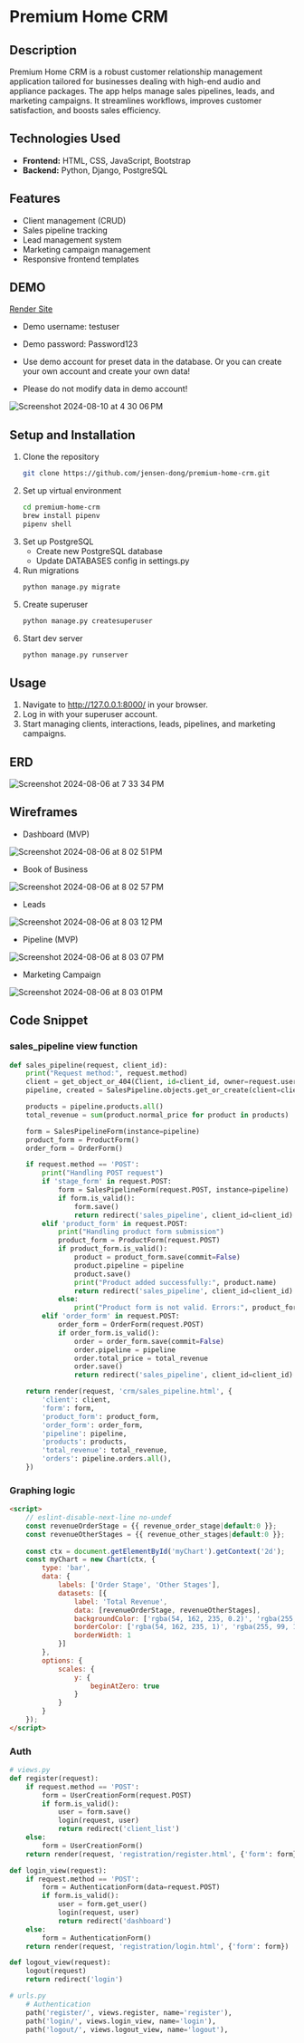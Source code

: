 # Premium Home CRM

## Description
Premium Home CRM is a robust customer relationship management application tailored for businesses dealing with high-end audio and appliance packages. The app helps manage sales pipelines, leads, and marketing campaigns. It streamlines workflows, improves customer satisfaction, and boosts sales efficiency.

## Technologies Used
- **Frontend:** HTML, CSS, JavaScript, Bootstrap
- **Backend:** Python, Django, PostgreSQL

## Features
- Client management (CRUD)
- Sales pipeline tracking
- Lead management system
- Marketing campaign management
- Responsive frontend templates

## DEMO
[Render Site](https://premium-home-crm.onrender.com/)
- Demo username: testuser
- Demo password: Password123

- Use demo account for preset data in the database. Or you can create your own account and create your own data!
- Please do not modify data in demo account!

![Screenshot 2024-08-10 at 4 30 06 PM](https://github.com/user-attachments/assets/7f7a48d9-a77a-4895-8307-acde89bca955)


## Setup and Installation
1. Clone the repository
   ```zsh
   git clone https://github.com/jensen-dong/premium-home-crm.git
   ```
2. Set up virtual environment
   ```zsh
   cd premium-home-crm
   brew install pipenv
   pipenv shell
   ```
3. Set up PostgreSQL
   - Create new PostgreSQL database
   - Update DATABASES config in settings.py
4. Run migrations
   ```zsh
   python manage.py migrate
   ```
5. Create superuser
   ```zsh
   python manage.py createsuperuser
   ```
6. Start dev server
   ```zsh
   python manage.py runserver
   ```
## Usage
1. Navigate to http://127.0.0.1:8000/ in your browser.
2. Log in with your superuser account.
3. Start managing clients, interactions, leads, pipelines, and marketing campaigns.

## ERD
![Screenshot 2024-08-06 at 7 33 34 PM](https://github.com/user-attachments/assets/e6525f11-9995-4a4d-ae4d-9f00053b2879)

## Wireframes

- Dashboard (MVP)
  
![Screenshot 2024-08-06 at 8 02 51 PM](https://github.com/user-attachments/assets/b50f1523-dbbe-4ad2-8623-d1d9395ac815)

- Book of Business

![Screenshot 2024-08-06 at 8 02 57 PM](https://github.com/user-attachments/assets/94272471-1efc-4a39-8e55-41fb4e27070d)

- Leads

![Screenshot 2024-08-06 at 8 03 12 PM](https://github.com/user-attachments/assets/207fb209-99ec-4964-bf65-26ca8c241928)

- Pipeline (MVP)
  
![Screenshot 2024-08-06 at 8 03 07 PM](https://github.com/user-attachments/assets/6fe969b3-76f2-4281-930f-7309149221a5)

- Marketing Campaign

![Screenshot 2024-08-06 at 8 03 01 PM](https://github.com/user-attachments/assets/706b6fd4-bd07-432a-b65e-5b013577ac80)

## Code Snippet
### sales_pipeline view function
```python
def sales_pipeline(request, client_id):
    print("Request method:", request.method)
    client = get_object_or_404(Client, id=client_id, owner=request.user)
    pipeline, created = SalesPipeline.objects.get_or_create(client=client)

    products = pipeline.products.all()
    total_revenue = sum(product.normal_price for product in products)

    form = SalesPipelineForm(instance=pipeline)
    product_form = ProductForm()
    order_form = OrderForm()

    if request.method == 'POST':
        print("Handling POST request")
        if 'stage_form' in request.POST:
            form = SalesPipelineForm(request.POST, instance=pipeline)
            if form.is_valid():
                form.save()
                return redirect('sales_pipeline', client_id=client_id)
        elif 'product_form' in request.POST:
            print("Handling product form submission")
            product_form = ProductForm(request.POST)
            if product_form.is_valid():
                product = product_form.save(commit=False)
                product.pipeline = pipeline
                product.save()
                print("Product added successfully:", product.name)
                return redirect('sales_pipeline', client_id=client_id)
            else:
                print("Product form is not valid. Errors:", product_form.errors)
        elif 'order_form' in request.POST:
            order_form = OrderForm(request.POST)
            if order_form.is_valid():
                order = order_form.save(commit=False)
                order.pipeline = pipeline
                order.total_price = total_revenue 
                order.save()
                return redirect('sales_pipeline', client_id=client_id)

    return render(request, 'crm/sales_pipeline.html', {
        'client': client,
        'form': form,
        'product_form': product_form,
        'order_form': order_form,
        'pipeline': pipeline,
        'products': products,
        'total_revenue': total_revenue,
        'orders': pipeline.orders.all(),
    })
```

### Graphing logic
```HTML
<script>
    // eslint-disable-next-line no-undef
    const revenueOrderStage = {{ revenue_order_stage|default:0 }};
    const revenueOtherStages = {{ revenue_other_stages|default:0 }};
    
    const ctx = document.getElementById('myChart').getContext('2d');
    const myChart = new Chart(ctx, {
        type: 'bar',
        data: {
            labels: ['Order Stage', 'Other Stages'],
            datasets: [{
                label: 'Total Revenue',
                data: [revenueOrderStage, revenueOtherStages],
                backgroundColor: ['rgba(54, 162, 235, 0.2)', 'rgba(255, 99, 132, 0.2)'],
                borderColor: ['rgba(54, 162, 235, 1)', 'rgba(255, 99, 132, 1)'],
                borderWidth: 1
            }]
        },
        options: {
            scales: {
                y: {
                    beginAtZero: true
                }
            }
        }
    });
</script>
```

### Auth
```Python
# views.py
def register(request):
    if request.method == 'POST':
        form = UserCreationForm(request.POST)
        if form.is_valid():
            user = form.save()
            login(request, user)
            return redirect('client_list')
    else:
        form = UserCreationForm()
    return render(request, 'registration/register.html', {'form': form})

def login_view(request):
    if request.method == 'POST':
        form = AuthenticationForm(data=request.POST)
        if form.is_valid():
            user = form.get_user()
            login(request, user)
            return redirect('dashboard')
    else:
        form = AuthenticationForm()
    return render(request, 'registration/login.html', {'form': form})

def logout_view(request):
    logout(request)
    return redirect('login')
```
```Python
# urls.py
    # Authentication
    path('register/', views.register, name='register'),
    path('login/', views.login_view, name='login'),
    path('logout/', views.logout_view, name='logout'),
```


